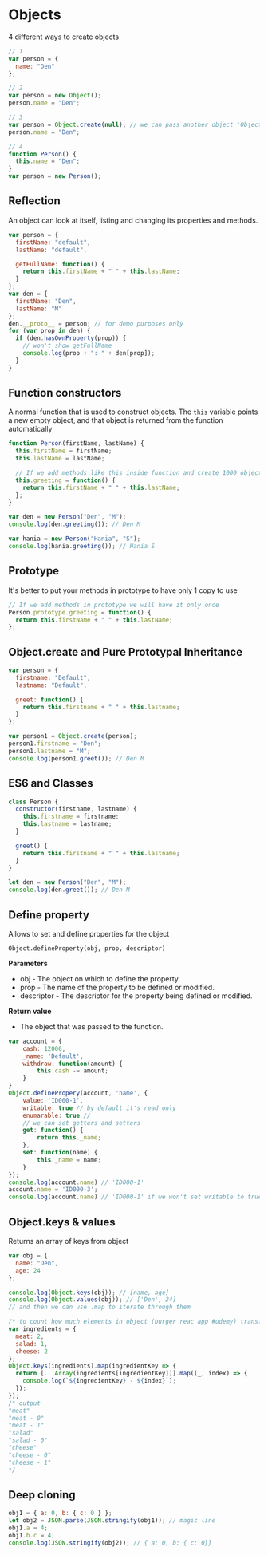 # Objects

4 different ways to create objects

```js
// 1
var person = {
  name: "Den"
};

// 2
var person = new Object();
person.name = "Den";

// 3
var person = Object.create(null); // we can pass another object 'Object.create(Person)
person.name = "Den";

// 4
function Person() {
  this.name = "Den";
}
var person = new Person();
```

## Reflection

An object can look at itself, listing and changing its properties and methods.

```js
var person = {
  firstName: "default",
  lastName: "default",

  getFullName: function() {
    return this.firstName + " " + this.lastName;
  }
};
var den = {
  firstName: "Den",
  lastName: "M"
};
den.__proto__ = person; // for demo purposes only
for (var prop in den) {
  if (den.hasOwnProperty(prop)) {
    // won't show getFullName
    console.log(prop + ": " + den[prop]);
  }
}
```

## Function constructors

A normal function that is used to construct objects. The `this` variable points a new empty object, and that object is returned from the function automatically

```js
function Person(firstName, lastName) {
  this.firstName = firstName;
  this.lastName = lastName;

  // If we add methods like this inside function and create 1000 objects we will have 1000 methods greeting and that will slow down our app
  this.greeting = function() {
    return this.firstName + " " + this.lastName;
  };
}

var den = new Person("Den", "M");
console.log(den.greeting()); // Den M

var hania = new Person("Hania", "S");
console.log(hania.greeting()); // Hania S
```

## Prototype

It's better to put your methods in prototype to have only 1 copy to use

```js
// If we add methods in prototype we will have it only once
Person.prototype.greeting = function() {
  return this.firstName + " " + this.lastName;
};
```

## Object.create and Pure Prototypal Inheritance

```js
var person = {
  firstname: "Default",
  lastname: "Default",

  greet: function() {
    return this.firstname + " " + this.lastname;
  }
};

var person1 = Object.create(person);
person1.firstname = "Den";
person1.lastname = "M";
console.log(person1.greet()); // Den M
```

## ES6 and Classes

```js
class Person {
  constructor(firstname, lastname) {
    this.firstname = firstname;
    this.lastname = lastname;
  }

  greet() {
    return this.firstname + " " + this.lastname;
  }
}

let den = new Person("Den", "M");
console.log(den.greet()); // Den M
```

## Define property

Allows to set and define properties for the object

`Object.defineProperty(obj, prop, descriptor)`

**Parameters**

- obj - The object on which to define the property.
- prop - The name of the property to be defined or modified.
- descriptor - The descriptor for the property being defined or modified.

**Return value**

- The object that was passed to the function.

```js
var account = {
    cash: 12000,
    _name: 'Default',
    withdraw: function(amount) {
        this.cash -= amount;
    }
}
Object.definePropery(account, 'name', {
    value: 'ID000-1',
    writable: true // by default it's read only
    enumarable: true //
    // we can set getters and setters
    get: function() {
        return this._name;
    },
    set: function(name) {
        this._name = name;
    }
});
console.log(account.name) // 'ID000-1'
account.name = 'ID000-3';
console.log(account.name) // 'ID000-1' if we won't set writable to true
```

## Object.keys & values

Returns an array of keys from object

```js
var obj = {
  name: "Den",
  age: 24
};

console.log(Object.keys(obj)); // [name, age]
console.log(Object.values(obj)); // ['Den', 24]
// and then we can use .map to iterate through them

/* to count how much elements in object (burger reac app #udemy) transform a string to as many elements which we have in value */
var ingredients = {
  meat: 2,
  salad: 1,
  cheese: 2
};
Object.keys(ingredients).map(ingredientKey => {
  return [...Array(ingredients[ingredientKey])].map((_, index) => {
    console.log(`${ingredientKey} - ${index}`);
  });
});
/* output
"meat"
"meat - 0"
"meat - 1"
"salad"
"salad - 0"
"cheese"
"cheese - 0"
"cheese - 1"
*/
```

## Deep cloning

```js
obj1 = { a: 0, b: { c: 0 } };
let obj2 = JSON.parse(JSON.stringify(obj1)); // magic line
obj1.a = 4;
obj1.b.c = 4;
console.log(JSON.stringify(obj2)); // { a: 0, b: { c: 0}}
```
